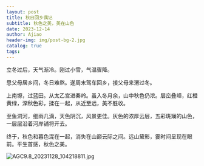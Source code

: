 ```yaml
---
layout: post
title: 秋日回乡偶记
subtitle: 秋色之美，美在山色
date: 2023-12-14
author: Ajiao
header-img: img/post-bg-2.jpg
catalog: true
tags:
---
```


立冬过后，天气渐冷。刚过小雪，气温骤降。

思父母居乡间，冬日难熬。遂周末驾车回乡，接父母来渭过冬。

上南塬，过蓝田。从太乙宫进秦岭。虽入冬月余，山中秋色仍浓。层峦叠嶂，红橙黄绿，深秋色彩，揉在一起，从近至远，美不胜收。

至鱼洞河，细雨几滴，天色阴沉，风景更佳。灰色的浓厚云层，五彩斑斓的山色，一层层沿着河岸铺将开去。

终于，秋色和暮色混在一起，消失在山巅云际之间。远山黛影，霎时间呈现在眼前。平生首感，秋色之美。

![AGC9.8_20231128_104218811.jpg](https://cdn.jsdelivr.net/gh/iajiao/picx-images-hosting@master/笔记本/IMG_20231203_220751.xbstmxqeacg.jpg)
